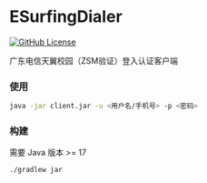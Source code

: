 # ESurfingDialer
[![GitHub License](https://img.shields.io/github/license/Rsplwe/ESurfingDialer?style=flat-square)](https://github.com/Rsplwe/ESurfingDialer/blob/main/LICENSE)

广东电信天翼校园（ZSM验证）登入认证客户端

### 使用
```bash
java -jar client.jar -u <用户名/手机号> -p <密码>
```

### 构建
需要 Java 版本 >= 17
```bash
./gradlew jar
```
